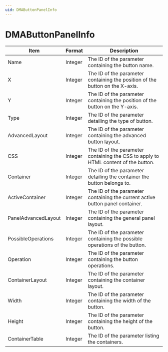 ```yaml
---
uid: DMAButtonPanelInfo
---
```


# DMAButtonPanelInfo

| Item               | Format  | Description                                                                        |
|--------------------|---------|------------------------------------------------------------------------------------|
| Name               | Integer | The ID of the parameter containing the button name.                                |
| X                  | Integer | The ID of the parameter containing the position of the button on the X-axis.       |
| Y                  | Integer | The ID of the parameter containing the position of the button on the Y-axis.       |
| Type               | Integer | The ID of the parameter detailing the type of button.                              |
| AdvancedLayout     | Integer | The ID of the parameter containing the advanced button layout.                     |
| CSS                | Integer | The ID of the parameter containing the CSS to apply to HTML content of the button. |
| Container          | Integer | The ID of the parameter detailing the container the button belongs to.             |
| ActiveContainer    | Integer | The ID of the parameter containing the current active button panel container.      |
| PanelAdvancedLayout | Integer | The ID of the parameter containing the general panel layout.                      |
| PossibleOperations | Integer | The ID of the parameter containing the possible operations of the button.          |
| Operation          | Integer | The ID of the parameter containing the button operations.                          |
| ContainerLayout    | Integer | The ID of the parameter containing the container layout.                           |
| Width              | Integer | The ID of the parameter containing the width of the button.                        |
| Height             | Integer | The ID of the parameter containing the height of the button.                       |
| ContainerTable     | Integer | The ID of the parameter listing the containers.                                    |
